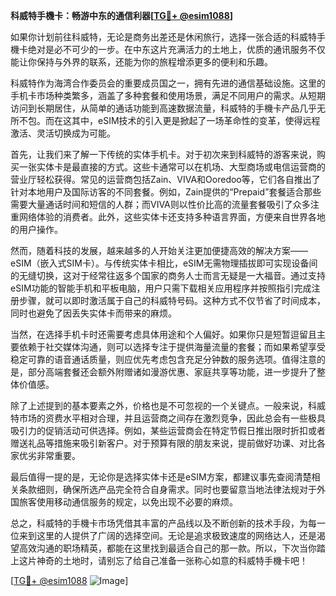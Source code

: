 **科威特手機卡：畅游中东的通信利器[[TG💪+ @esim1088](https://t.me/s/esim1088)]**

如果你计划前往科威特，无论是商务出差还是休闲旅行，选择一张合适的科威特手機卡绝对是必不可少的一步。在中东这片充满活力的土地上，优质的通讯服务不仅能让你保持与外界的联系，还能为你的旅程增添更多的便利和乐趣。

科威特作为海湾合作委员会的重要成员国之一，拥有先进的通信基础设施。这里的手机卡市场种类繁多，涵盖了多种套餐和使用场景，满足不同用户的需求。从短期访问到长期居住，从简单的通话功能到高速数据流量，科威特的手機卡产品几乎无所不包。而在这其中，eSIM技术的引入更是掀起了一场革命性的变革，使得远程激活、灵活切换成为可能。

首先，让我们来了解一下传统的实体手机卡。对于初次来到科威特的游客来说，购买一张实体卡是最直接的方式。这些卡通常可以在机场、大型商场或电信运营商的营业厅轻松获得。常见的运营商包括Zain、VIVA和Ooredoo等，它们各自推出了针对本地用户及国际访客的不同套餐。例如，Zain提供的“Prepaid”套餐适合那些需要大量通话时间和短信的人群；而VIVA则以性价比高的流量套餐吸引了众多注重网络体验的消费者。此外，这些实体卡还支持多种语言界面，方便来自世界各地的用户操作。

然而，随着科技的发展，越来越多的人开始关注更加便捷高效的解决方案——eSIM（嵌入式SIM卡）。与传统实体卡相比，eSIM无需物理插拔即可实现设备间的无缝切换，这对于经常往返多个国家的商务人士而言无疑是一大福音。通过支持eSIM功能的智能手机和平板电脑，用户只需下载相关应用程序并按照指引完成注册步骤，就可以即时激活属于自己的科威特号码。这种方式不仅节省了时间成本，同时也避免了因丢失实体卡而带来的麻烦。

当然，在选择手机卡时还需要考虑具体用途和个人偏好。如果你只是短暂逗留且主要依赖于社交媒体沟通，则可以选择专注于提供海量流量的套餐；而如果希望享受稳定可靠的语音通话质量，则应优先考虑包含充足分钟数的服务选项。值得注意的是，部分高端套餐还会额外附赠诸如漫游优惠、家庭共享等功能，进一步提升了整体价值感。

除了上述提到的基本要素之外，价格也是不可忽视的一个关键点。一般来说，科威特市场的资费水平相对合理，并且运营商之间存在激烈竞争，因此总会有一些极具吸引力的促销活动可供选择。例如，某些运营商会在特定节假日推出限时折扣或者赠送礼品等措施来吸引新客户。对于预算有限的朋友来说，提前做好功课、对比各家优劣非常重要。

最后值得一提的是，无论你是选择实体卡还是eSIM方案，都建议事先查阅清楚相关条款细则，确保所选产品完全符合自身需求。同时也要留意当地法律法规对于外国旅客使用移动通信服务的规定，以免出现不必要的麻烦。

总之，科威特的手機卡市场凭借其丰富的产品线以及不断创新的技术手段，为每一位来到这里的人提供了广阔的选择空间。无论是追求极致速度的网络达人，还是渴望高效沟通的职场精英，都能在这里找到最适合自己的那一款。所以，下次当你踏上这片神奇的土地时，请别忘了给自己准备一张称心如意的科威特手機卡吧！

[[TG💪+ @esim1088](https://t.me/s/esim1088) ![Image](https://i.postimg.cc/4NQfJmqS/Snipaste-2025-05-13-00-14-12.png)]